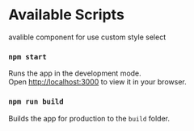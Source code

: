 # Available Scripts

avalible component for use custom style select

### `npm start`

Runs the app in the development mode.\
Open [http://localhost:3000](http://localhost:3000) to view it in your browser.

### `npm run build`

Builds the app for production to the `build` folder.